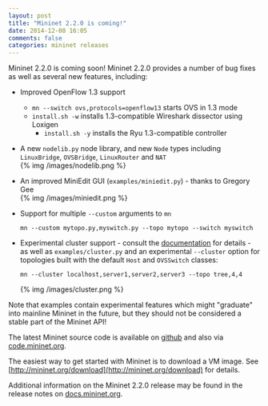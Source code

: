 ```yaml
---
layout: post
title: "Mininet 2.2.0 is coming!"
date: 2014-12-08 16:05
comments: false
categories: mininet releases
---
```

Mininet 2.2.0 is coming soon! Mininet 2.2.0 provides a number of
bug fixes as well as several new features, including:

* Improved OpenFlow 1.3 support

  - `mn --switch ovs,protocols=openflow13` starts OVS in 1.3 mode
  - `install.sh -w` installs 1.3-compatible Wireshark dissector using
    Loxigen
    - `install.sh -y` installs the Ryu 1.3-compatible controller

* A new `nodelib.py` node library, and new `Node` types including
  `LinuxBridge`, `OVSBridge`, `LinuxRouter` and `NAT`<br>
  {% img /images/nodelib.png %}

* An improved MiniEdit GUI (`examples/miniedit.py`) - thanks to
  Gregory Gee <br>
  {% img /images/miniedit.png %}

* Support for multiple `--custom` arguments to `mn`

  `mn --custom mytopo.py,myswitch.py --topo mytopo --switch myswitch`

* Experimental cluster support - consult the
  [documentation](http://docs.mininet.org) for details -
  as well as `examples/cluster.py` and an experimental `--cluster`
  option for topologies built with the default `Host` and `OVSSwitch`
  classes:

  `mn --cluster localhost,server1,server2,server3 --topo tree,4,4`

  {% img /images/cluster.png %}

Note that examples contain experimental features which might
"graduate" into mainline Mininet in the future, but they should
not be considered a stable part of the Mininet API!

The latest Mininet source code is available on
[github]([http://github.com/mininet/mininet) and also via
[code.mininet.org](http://code.mininet.org).

The easiest way to get started with Mininet is to download a
VM image. See [http://mininet.org/download](http://mininet.org/download)
for details.

Additional information on the Mininet 2.2.0 release may be found in the
release notes on [docs.mininet.org](http://docs.mininet.org).
